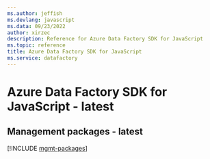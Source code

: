 ```yaml
---
ms.author: jeffish
ms.devlang: javascript
ms.data: 09/23/2022
author: xirzec
description: Reference for Azure Data Factory SDK for JavaScript
ms.topic: reference
title: Azure Data Factory SDK for JavaScript
ms.service: datafactory
---
```

# Azure Data Factory SDK for JavaScript - latest

## Management packages - latest
[!INCLUDE [mgmt-packages](data-factory-mgmt-index.md)]